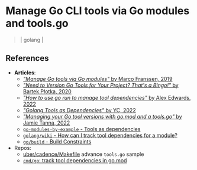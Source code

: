 # Manage Go CLI tools via Go modules and tools.go
> | golang |

## References

- **Articles**:
  - [*"Manage Go tools via Go modules"* by Marco Franssen, 2019](https://marcofranssen.nl/manage-go-tools-via-go-modules)
  - [*"Need to Version Go Tools for Your Project? That's a Bingo!"* by Bartek Płotka, 2020](https://www.bwplotka.dev/2020/bingo/)
  - [*"How to use go run to manage tool dependencies"* by Alex Edwards, 2022](https://www.alexedwards.net/blog/using-go-run-to-manage-tool-dependencies)
  - [*"Golang Tools as Dependencies"* by YC, 2022](https://www.tiredsg.dev/blog/golang-tools-as-dependencies/)
  - [*"Managing your Go tool versions with go.mod and a tools.go"* by Jamie Tanna, 2022](https://www.jvt.me/posts/2022/06/15/go-tools-dependency-management/)
  - [`go-modules-by-example` - Tools as dependencies](https://github.com/go-modules-by-example/index/blob/master/010_tools/README.md#tools-as-dependencies)
  - [`golang/wiki` - How can I track tool dependencies for a module?](https://github.com/golang/go/wiki/Modules#how-can-i-track-tool-dependencies-for-a-module)
  - [`go/build` - Build Constraints](https://pkg.go.dev/go/build#hdr-Build_Constraints)
- Repos:
  - [uber/cadence/Makefile](https://github.com/uber/cadence/blob/a253154e59d04048ea3aa6d77242d1a412b86688/Makefile) advance `tools.go` sample 
  - [`cmd/go`: track tool dependencies in go.mod](https://github.com/golang/go/issues/48429)
